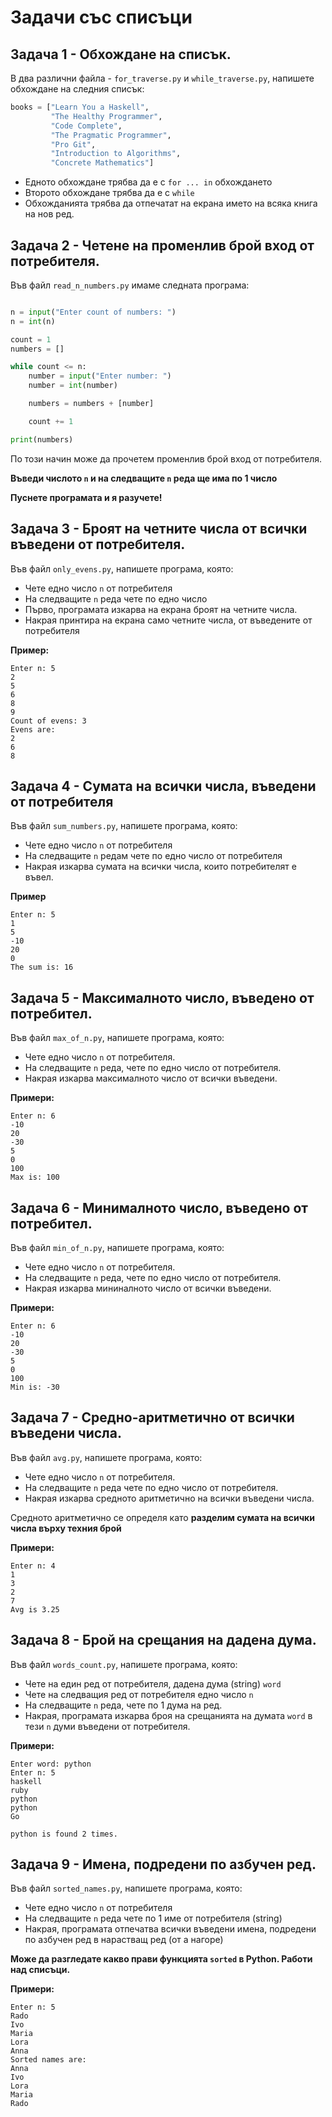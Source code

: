 # Задачи със списъци

## Задача 1 - Обхождане на списък.

В два различни файла - `for_traverse.py` и `while_traverse.py`, напишете обхождане на следния списък:

```python
books = ["Learn You a Haskell", 
         "The Healthy Programmer",
         "Code Complete",
         "The Pragmatic Programmer",
         "Pro Git",
         "Introduction to Algorithms",
         "Concrete Mathematics"]
```

* Едното обхождане трябва да е с `for ... in` обхождането
* Второто обхождане трябва да е с `while`
* Обхожданията трябва да отпечатат на екрана името на всяка книга на нов ред.

## Задача 2 - Четене на променлив брой вход от потребителя.

Във файл `read_n_numbers.py` имаме следната програма:

```python

n = input("Enter count of numbers: ")
n = int(n)

count = 1
numbers = []

while count <= n:
    number = input("Enter number: ")
    number = int(number)

    numbers = numbers + [number]

    count += 1

print(numbers)
```

По този начин може да прочетем променлив брой вход от потребителя.

**Въведи числото `n` и на следващите `n` реда ще има по 1 число**

**Пуснете програмата и я разучете!**

## Задача 3 - Броят на четните числа от всички въведени от потребителя.

Във файл `only_evens.py`, напишете програма, която:

* Чете едно число `n` от потребителя
* На следващите `n` реда чете по едно число
* Първо, програмата изкарва на екрана броят на четните числа.
* Накрая принтира на екрана само четните числа, от въведените от потребителя

**Пример:**

```
Enter n: 5
2
5
6
8
9
Count of evens: 3
Evens are:
2
6
8
```

## Задача 4 - Сумата на всички числа, въведени от потребителя

Във файл `sum_numbers.py`, напишете програма, която:

* Чете едно число `n` от потребителя
* На следващите `n` редам чете по едно число от потребителя
* Накрая изкарва сумата на всички числа, които потребителят е въвел.

**Пример**

```
Enter n: 5
1
5
-10
20
0
The sum is: 16
```

## Задача 5 - Максималното число, въведено от потребител.

Във файл `max_of_n.py`, напишете програма, която:

* Чете едно число `n` от потребителя.
* На следващите `n` реда, чете по едно число от потребителя.
* Накрая изкарва максималното число от всички въведени.

**Примери:**

```
Enter n: 6
-10
20
-30
5
0
100
Max is: 100
```

## Задача 6 - Минималното число, въведено от потребител.

Във файл `min_of_n.py`, напишете програма, която:

* Чете едно число `n` от потребителя.
* На следващите `n` реда, чете по едно число от потребителя.
* Накрая изкарва мининалното число от всички въведени.

**Примери:**

```
Enter n: 6
-10
20
-30
5
0
100
Min is: -30
```

## Задача 7 - Средно-аритметично от всички въведени числа.

Във файл `avg.py`, напишете програма, която:

* Чете едно число `n` от потребителя.
* На следващите `n` реда чете по едно число от потребителя.
* Накрая изкарва средното аритметично на всички въведени числа.

Средното аритметично се определя като **разделим сумата на всички числа върху техния брой**

**Примери:**

```
Enter n: 4
1
3
2
7
Avg is 3.25
```

## Задача 8 - Брой на срещания на дадена дума.

Във файл `words_count.py`, напишете програма, която:

* Чете на един ред от потребителя, дадена дума (string) `word`
* Чете на следващия ред от потребителя едно число `n`
* На следващите `n` реда, чете по 1 дума на ред.
* Накрая, програмата изкарва броя на срещанията на думата `word` в тези `n` думи въведени от потребителя.

**Примери:**

```
Enter word: python
Enter n: 5
haskell
ruby
python
python
Go

python is found 2 times.
```

## Задача 9 - Имена, подредени по азбучен ред.

Във файл `sorted_names.py`, напишете програма, която:

* Чете едно число `n` от потребителя
* На следващите `n` реда чете по 1 име от потребителя (string)
* Накрая, програмата отпечатва всички въведени имена, подредени по азбучен ред в нарастващ ред (от a нагоре)

**Може да разгледате какво прави функцията `sorted` в Python. Работи над списъци.**

**Примери:**

```
Enter n: 5
Rado
Ivo
Maria
Lora
Anna
Sorted names are:
Anna
Ivo
Lora
Maria
Rado
```

